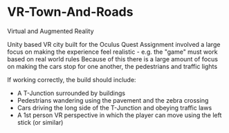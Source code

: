# VR-Town-And-Roads
Virtual and Augmented Reality

Unity based VR city built for the Oculus Quest
Assignment involved a large focus on making the experience feel realistic - e.g. the "game" must work based on real world rules
Because of this there is a large amount of focus on making the cars stop for one another, the pedestrians and traffic lights

If working correctly, the build should include:
- A T-Junction surrounded by buildings
- Pedestrians wandering using the pavement and the zebra crossing
- Cars driving the long side of the T-Junction and obeying traffic laws
- A 1st person VR perspective in which the player can move using the left stick (or similar)
